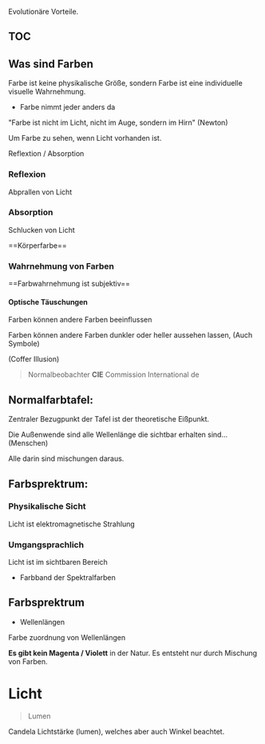 Evolutionäre Vorteile.

## TOC

## Was sind Farben
Farbe ist keine physikalische Größe, sondern Farbe ist eine individuelle visuelle Wahrnehmung.
- Farbe nimmt jeder anders da

"Farbe ist nicht im Licht, nicht im Auge, sondern im Hirn" (Newton)

Um Farbe zu sehen, wenn  Licht vorhanden ist.

Reflextion / Absorption

### Reflexion
Abprallen von Licht

### Absorption
Schlucken von Licht

==Körperfarbe==

### Wahrnehmung von Farben
==Farbwahrnehmung ist subjektiv==

#### Optische Täuschungen
Farben können andere Farben beeinflussen

Farben können andere Farben dunkler oder heller aussehen lassen,
(Auch Symbole)

(Coffer Illusion)

> Normalbeobachter
**CIE** Commission International de

## Normalfarbtafel:
Zentraler Bezugpunkt der Tafel ist der theoretische Eißpunkt.

Die Außenwende sind alle Wellenlänge die sichtbar erhalten sind... (Menschen)

Alle darin sind mischungen daraus.

## Farbsprektrum:
### Physikalische Sicht
Licht ist elektromagnetische Strahlung
### Umgangsprachlich
Licht ist im sichtbaren Bereich

- Farbband der Spektralfarben

## Farbsprektrum
- Wellenlängen

Farbe zuordnung von Wellenlängen

**Es gibt kein Magenta / Violett** in der Natur.
Es entsteht nur durch Mischung von Farben.

# Licht
> Lumen

Candela
Lichtstärke (lumen), welches aber auch Winkel beachtet.